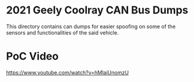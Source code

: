 # 2021 Geely Coolray CAN Bus Dumps 

This directory contains can dumps for easier spoofing on some of the sensors and functionalities of the said vehicle.

# PoC Video
https://www.youtube.com/watch?v=hMlaiUnomzU

